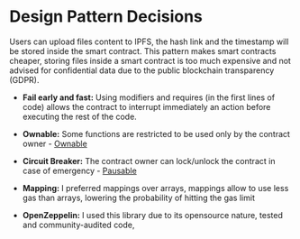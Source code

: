 # Design Pattern Decisions

Users can upload files content to IPFS, the hash link and the timestamp will be stored inside the smart contract. This pattern makes smart contracts cheaper, storing files inside a smart contract is too much expensive and not advised for confidential data due to the public blockchain transparency (GDPR).

* **Fail early and fast:** Using modifiers and requires (in the first lines of code) allows the contract to interrupt immediately an action before executing the rest of the code.

* **Ownable:** Some functions are restricted to be used only by the contract owner - [Ownable](https://github.com/OpenZeppelin/openzeppelin-solidity/blob/master/contracts/ownership/Ownable.sol)

* **Circuit Breaker:** The contract owner can lock/unlock the contract in case of emergency - [Pausable](https://github.com/OpenZeppelin/openzeppelin-solidity/blob/master/contracts/lifecycle/Pausable.sol)

* **Mapping:** I preferred mappings over arrays, mappings allow to use less gas than arrays, lowering the probability of hitting the gas limit

* **OpenZeppelin:** I used this library due to its opensource nature, tested and community-audited code,
